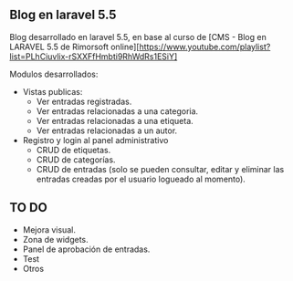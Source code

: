 ## Blog en laravel 5.5

Blog desarrollado en laravel 5.5, en base al curso de [CMS - Blog en LARAVEL 5.5 de Rimorsoft online][https://www.youtube.com/playlist?list=PLhCiuvlix-rSXXFfHmbti9RhWdRs1ESiY]

Modulos desarrollados:
- Vistas publicas:
    - Ver entradas registradas.
    - Ver entradas relacionadas a una categoria.
    - Ver entradas relacionadas a una etiqueta.
    - Ver entradas relacionadas a un autor.
- Registro y login al panel administrativo
    - CRUD de etiquetas.
    - CRUD de categorías.
    - CRUD de entradas (solo se pueden consultar, editar y eliminar las entradas creadas por el usuario logueado al momento).

## TO DO
- Mejora visual.
- Zona de widgets.
- Panel de aprobación de entradas.
- Test
- Otros
